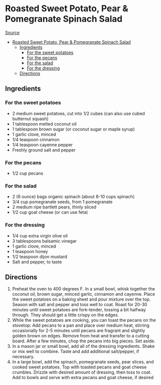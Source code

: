 # Roasted Sweet Potato, Pear & Pomegranate Spinach Salad

[Source](https://www.ambitiouskitchen.com/sweet-potato-pear-pomegranate-spinach-salad/)

- [Roasted Sweet Potato, Pear & Pomegranate Spinach Salad](#roasted-sweet-potato-pear--pomegranate-spinach-salad)
  - [Ingredients](#ingredients)
    - [For the sweet potatoes](#for-the-sweet-potatoes)
    - [For the pecans](#for-the-pecans)
    - [For the salad](#for-the-salad)
    - [For the dressing](#for-the-dressing)
  - [Directions](#directions)

## Ingredients

### For the sweet potatoes

- 2 medium sweet potatoes, cut into 1/2 cubes (can also use cubed butternut squash)
- 1 tablespoon melted coconut oil
- 1 tablespoon brown sugar (or coconut sugar or maple syrup)
- 1 garlic clove, minced
- 1/4 teaspoon cinnamon
- 1/4 teaspoon cayenne pepper
- Freshly ground salt and pepper

### For the pecans

- 1/2 cup pecans

### For the salad

- 2 (6 ounce) bags organic spinach (about 8-10 cups spinach)
- 3/4 cup pomegranate seeds, from 1 pomegranate
- 2 medium ripe bartlett pears, thinly sliced
- 1/2 cup goat cheese (or can use feta)

### For the dressing

- 1/4 cup extra virgin olive oil
- 3 tablespoons balsamic vinegar
- 1 garlic clove, minced
- 1 teaspoon honey
- 1/2 teaspoon dijon mustard
- Salt and pepper, to taste

## Directions

1. Preheat the oven to 400 degrees F. In a small bowl, whisk together the coconut oil, brown sugar, minced garlic, cinnamon and cayenne. Place the sweet potatoes on a baking sheet and pour mixture over the top. Season with salt and pepper and toss well to coat. Roast for 20-30 minutes until sweet potatoes are fork-tender, tossing a bit halfway through. They should get a little crispy on the edges.
2. While the sweet potatoes are cooking, you can toast the pecans on the stovetop: Add pecans to a pan and place over medium heat, stirring occasionally for 2-5 minutes until pecans are fragrant and slightly golden brown on edges. Remove from heat and transfer to a cutting board. After a few minutes, chop the pecans into big pieces. Set aside.
3. In a mason jar or small bowl, add all of the dressing ingredients. Shake or mix well to combine. Taste and add additional salt/pepper, if necessary.
4. In a large bowl, add the spinach, pomegranate seeds, pear slices, and cooked sweet potatoes. Top with toasted pecans and goat cheese crumbles. Drizzle with desired amount of dressing, then toss to coat. Add to bowls and serve with extra pecans and goat cheese, if desired
